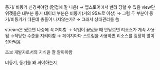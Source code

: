 동기/ 비동기 신경써야함 (면접에 잘 나옴)
→ 앱스토어에서 반려 당할 수 있음
view단 위젯들은 대부분 동기
데이터 부분은 비동기(거의 95프로 이상)
→ 그럼 두 부분이 동기/비동기가 다른데 충돌이 나지않는가? → 그래서 상태관리를 씀

stream은 썼으면 나중에 꼭 꺼야함
→ 작업이 끝났을 때 안닫으면 리소스가 계속 사용됨
→적당한 수준을 지켜야함
→ 페이지마다 스트림을 사용하면 리소스를 굉장히 많이 잡아먹음
 
초보 개발자로서의 지식을 잘 알아야함

비동기, 동기를 왜 써야하는지